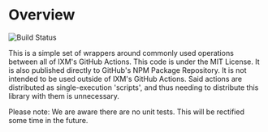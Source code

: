 # Overview

![Build Status](https://github.com/ixm-one/toolkit/workflows/Build/badge.svg)

This is a simple set of wrappers around commonly used operations between all of
IXM's GitHub Actions. This code is under the MIT License. It is also
published directly to GitHub's NPM Package Repository. It is not intended to
be used outside of IXM's GitHub Actions. Said actions are distributed as
single-execution 'scripts', and thus needing to distribute this library with
them is unnecessary.

Please note: We are aware there are no unit tests. This will be rectified some
time in the future.